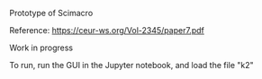Prototype of Scimacro

Reference: https://ceur-ws.org/Vol-2345/paper7.pdf

Work in progress

To run, run the GUI in the Jupyter notebook, and load the file "k2"
